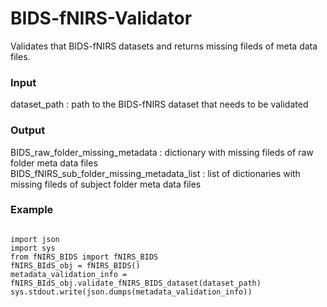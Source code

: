 # BIDS-fNIRS-Validator
Validates that BIDS-fNIRS datasets and returns missing fileds of meta data files.

### Input
dataset_path : path to the BIDS-fNIRS dataset that needs to be validated

### Output
BIDS_raw_folder_missing_metadata : dictionary with missing fileds of raw folder meta data files <br>
BIDS_fNIRS_sub_folder_missing_metadata_list : list of dictionaries with missing fileds of subject folder meta data files

### Example
```

import json
import sys
from fNIRS_BIDS import fNIRS_BIDS
fNIRS_BIdS_obj = fNIRS_BIDS()
metadata_validation_info = fNIRS_BIdS_obj.validate_fNIRS_BIDS_dataset(dataset_path)
sys.stdout.write(json.dumps(metadata_validation_info)) 

```


